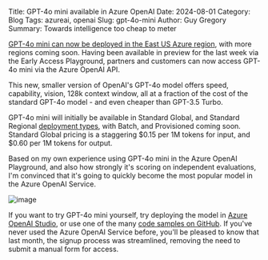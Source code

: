 Title: GPT-4o mini available in Azure OpenAI
Date: 2024-08-01
Category: Blog
Tags: azureai, openai
Slug: gpt-4o-mini
Author: Guy Gregory
Summary: Towards intelligence too cheap to meter

[GPT-4o mini can now be deployed in the East US Azure region](https://techcommunity.microsoft.com/t5/ai-azure-ai-services-blog/openai-s-gpt-4o-mini-now-available-in-api-with-vision/ba-p/4200640), with more regions coming soon. Having been available in preview for the last week via the Early Access Playground, partners and customers can now access GPT-4o mini via the Azure OpenAI API.

This new, smaller version of OpenAI's GPT-4o model offers speed, capability, vision, 128k context window, all at a fraction of the cost of the standard GPT-4o model - and even cheaper than GPT-3.5 Turbo.

GPT-4o mini will initially be available in Standard Global, and Standard Regional [deployment types](https://learn.microsoft.com/azure/ai-services/openai/how-to/deployment-types), with Batch, and Provisioned coming soon. Standard Global pricing is a staggering $0.15 per 1M tokens for input, and $0.60 per 1M tokens for output.

Based on my own experience using GPT-4o mini in the Azure OpenAI Playground, and also how strongly it's scoring on independent evaluations, I'm convinced that it's going to quickly become the most popular model in the Azure OpenAI Service.

![image](https://github.com/user-attachments/assets/e2626dd4-31f4-4e2a-b03c-f859e314c3ea)

If you want to try GPT-4o mini yourself, try deploying the model in [Azure OpenAI Studio](https://oai.azure.com/), or use one of the many [code samples on GitHub](https://github.com/Azure-Samples/). If you've never used the Azure OpenAI Service before, you'll be pleased to know that last month, the signup process was streamlined, removing the need to submit a manual form for access.
